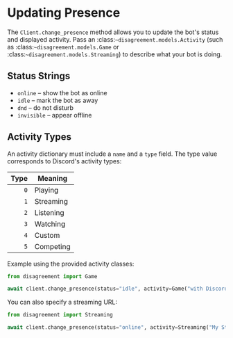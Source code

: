 # Updating Presence

The `Client.change_presence` method allows you to update the bot's status and displayed activity.
Pass an :class:`~disagreement.models.Activity` (such as :class:`~disagreement.models.Game` or :class:`~disagreement.models.Streaming`) to describe what your bot is doing.

## Status Strings

- `online` – show the bot as online
- `idle` – mark the bot as away
- `dnd` – do not disturb
- `invisible` – appear offline

## Activity Types

An activity dictionary must include a `name` and a `type` field. The type value corresponds to Discord's activity types:

| Type | Meaning      |
|-----:|--------------|
| `0`  | Playing      |
| `1`  | Streaming    |
| `2`  | Listening    |
| `3`  | Watching     |
| `4`  | Custom       |
| `5`  | Competing    |

Example using the provided activity classes:

```python
from disagreement import Game

await client.change_presence(status="idle", activity=Game("with Discord"))
```

You can also specify a streaming URL:

```python
from disagreement import Streaming

await client.change_presence(status="online", activity=Streaming("My Stream", "https://twitch.tv/someone"))
```
